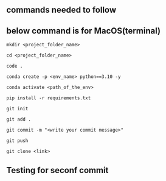 ## commands needed to follow

## below command is for MacOS(terminal)
```
mkdir <project_folder_name>
```

```
cd <project_folder_name>
```


```
code .
```

```
conda create -p <env_name> python==3.10 -y
```

```
conda activate <path_of_the_env>
```

```
pip install -r requirements.txt
```


```
git init
```

```
git add .
```

```
git commit -m "<write your commit message>"
```

```
git push
```

```
git clone <link>
```

## Testing for seconf commit